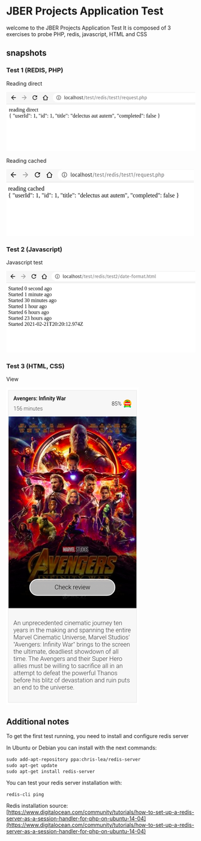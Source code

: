 # JBER Projects Application Test

welcome to the JBER Projects Application Test
It is composed of 3 exercises to probe PHP, redis, javascript, HTML and CSS

## snapshots

### Test 1 (REDIS, PHP)

Reading direct

![Reading direct](docs/snapshot1.png)

Reading cached

![Reading cached](docs/snapshot1b.png)

### Test 2 (Javascript)

Javascript test

![Javascript test](docs/snapshot2.png)

### Test 3 (HTML, CSS)

View

![View](docs/snapshot3.png)

## Additional notes
To get the first test running, you need to install and configure redis server

In Ubuntu or Debian you can install with the next commands:

``` 
sudo add-apt-repository ppa:chris-lea/redis-server
sudo apt-get update
sudo apt-get install redis-server
```

You can test your redis server installation with:

``` 
redis-cli ping
```

Redis installation source:
[https://www.digitalocean.com/community/tutorials/how-to-set-up-a-redis-server-as-a-session-handler-for-php-on-ubuntu-14-04](https://www.digitalocean.com/community/tutorials/how-to-set-up-a-redis-server-as-a-session-handler-for-php-on-ubuntu-14-04)